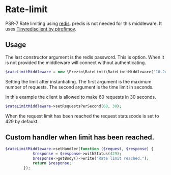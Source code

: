 # Rate-limit
PSR-7 Rate limiting using [redis](https://redis.io/). predis is not needed for this middleware. It uses [Tinyredisclient by ptrofimov](https://github.com/ptrofimov/tinyredisclient).

## Usage 
The last constructor argument is the redis password. This is option. When it is not provided the middleware will connect without authenticating.
```php
$rateLimitMiddleware = new \Prezto\RateLimit\RateLimitMiddleware('10.241.25.226', '6379', 'aslkjkrnflawekrmgfslerm')
```
Setting the limit after instantiating. The first argument is the maximum number of requests. The second argument is the time limit in seconds.

In this example the client is allowed to make 60 requests in 30 seconds.
```php
$rateLimitMiddleware->setRequestsPerSecond(60, 30);
```

When the request limit has been reached the request statuscode is set to 429 by defaukt.

## Custom handler when limit has been reached.

```php
$rateLimitMiddleware->setHandler(function ($request, $response) {
            $response = $response->withStatus(429);
            $response->getBody()->write("Rate limit reached.");
            return $response;
        });
```
